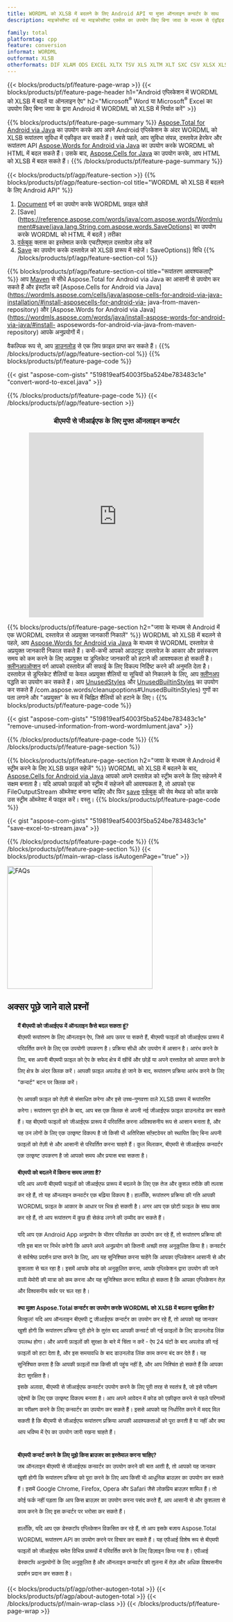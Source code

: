 ```yaml
---
title: WORDML को XLSB में बदलने के लिए Android API या मुफ्त ऑनलाइन कन्वर्टर के साथ
description: माइक्रोसॉफ्ट वर्ड या माइक्रोसॉफ्ट एक्सेल का उपयोग किए बिना जावा के माध्यम से एंड्रॉइड में डीओसी को सीएसवी में कनवर्ट करें या ऑनलाइन। कोड को एकीकृत करने से पहले मुफ्त बीएमपी से जीआईएफ ऑनलाइन परिवर्तक का त्वरित परीक्षण करें।

family: total
platformtag: cpp
feature: conversion
informat: WORDML
outformat: XLSB
otherformats: DIF XLAM ODS EXCEL XLTX TSV XLS XLTM XLT SXC CSV XLSX XLSM FODS
---
```

{{< blocks/products/pf/feature-page-wrap >}}
{{< blocks/products/pf/feature-page-header h1="Android एप्लिकेशन में WORDML को XLSB में बदलें या ऑनलाइन ऐप" h2="Microsoft<sup>&reg;</sup> Word या Microsoft<sup>&reg;</sup> Excel का उपयोग किए बिना जावा के द्वारा Android में WORDML को XLSB में निर्यात करें" >}}

{{% blocks/products/pf/feature-page-summary %}}
[Aspose.Total for Android via Java](https://products.aspose.com/total/android-java/) का उपयोग करके आप अपने Android एप्लिकेशन के अंदर WORDML को XLSB रूपांतरण सुविधा में एकीकृत कर सकते हैं। सबसे पहले, आप सुविधा संपन्न, दस्तावेज़ हेरफेर और रूपांतरण API [Aspose.Words for Android via Java](https://products.aspose.com/words/android-java/) का उपयोग करके WORDML को HTML में बदल सकते हैं। उसके बाद, [Aspose.Cells for Java](https://products.aspose.com/cells/android-java/) का उपयोग करके, आप HTML को XLSB में बदल सकते हैं। 
{{% /blocks/products/pf/feature-page-summary  %}}

{{< blocks/products/pf/agp/feature-section >}}
{{% blocks/products/pf/agp/feature-section-col title="WORDML को XLSB में बदलने के लिए Android API" %}}
1. [Document](https://reference.aspose.com/words/java/com.aspose.words/Wordmlument) वर्ग का उपयोग करके WORDML फ़ाइल खोलें
2. [Save](https://reference.aspose.com/words/java/com.aspose.words/Wordmlument#save(java.lang.String,com.aspose.words.SaveOptions) का उपयोग करके WORDML को HTML में बदलें ) तरीका
3. [वर्कबुक](https://reference.aspose.com/cells/java/com.aspose.cells/Workbook) क्लास का इस्तेमाल करके एचटीएमएल दस्तावेज़ लोड करें
4. [Save](https://reference.aspose.com/cells/java/com.aspose.cells/workbook#save(java.lang.String,%20com.aspose.cells)) का उपयोग करके दस्तावेज़ को XLSB प्रारूप में सहेजें। SaveOptions)) विधि
{{% /blocks/products/pf/agp/feature-section-col %}}

{{% blocks/products/pf/agp/feature-section-col title="रूपांतरण आवश्यकताएँ" %}}
आप [Maven](https://releases.aspose.com/total/java/) से सीधे Aspose.Total for Android via Java का आसानी से उपयोग कर सकते हैं और इंस्टॉल करें [Aspose.Cells for Android via Java](https://wordmls.aspose.com/cells/java/aspose-cells-for-android-via-java-installation/#install-asposecells-for-android-via- java-from-maven-repository) और [Aspose.Words for Android via Java](https://wordmls.aspose.com/words/java/install-aspose-words-for-android-via-java/#install- asposewords-for-android-via-java-from-maven-repository) आपके अनुप्रयोगों में।

वैकल्पिक रूप से, आप [डाउनलोड](https://releases.aspose.com/total/androidjava) से एक ज़िप फ़ाइल प्राप्त कर सकते हैं।
{{% /blocks/products/pf/agp/feature-section-col %}}
{{% blocks/products/pf/feature-page-code %}}

{{< gist "aspose-com-gists" "519819eaf54003f5ba524be783483c1e" "convert-word-to-excel.java" >}}



{{% /blocks/products/pf/feature-page-code %}}
{{< /blocks/products/pf/agp/feature-section >}}

<div class="container-fluid agp-content bg-white aboutfile box-1 vh100 section nopbtm">
<div class=container>
<div class=row>
<div class="demobox tc col-md-12 padding-0" align="center">

<h3>बीएमपी से जीआईएफ के लिए मुफ्त ऑनलाइन कन्वर्टर</h3>

<iframe title="xlsb से wordml रूपांतरण ऑनलाइन टूल" style="border: none; height: 426px;" scrolling="no" src="https://total-conversion-app-65z5r2lp.qa.k8s.dynabic.com/?to=xlsb&from=wordml" id="child-iframe" width="80%"></iframe>

</div></div>
</div></div>

{{% blocks/products/pf/feature-page-section  h2="जावा के माध्यम से Android में एक WORDML दस्तावेज़ से अप्रयुक्त जानकारी निकालें" %}}
WORDML को XLSB में बदलने से पहले, आप [Aspose.Words for Android via Java](https://products.aspose.com/words/android-java/) के माध्यम से WORDML दस्तावेज़ से अप्रयुक्त जानकारी निकाल सकते हैं। कभी-कभी आपको आउटपुट दस्तावेज़ के आकार और प्रसंस्करण समय को कम करने के लिए अप्रयुक्त या डुप्लिकेट जानकारी को हटाने की आवश्यकता हो सकती है। [क्लीनअपऑप्शन](https://reference.aspose.com/words/java/com.aspose.words/CleanupOptions) वर्ग आपको दस्तावेज़ की सफाई के लिए विकल्प निर्दिष्ट करने की अनुमति देता है। दस्तावेज़ से डुप्लिकेट शैलियों या केवल अप्रयुक्त शैलियों या सूचियों को निकालने के लिए, आप [क्लीनअप](https://reference.aspose.com/words/java/com.aspose.words/Wordmlument#cleanup()) पद्धति का उपयोग कर सकते हैं। आप [UnusedStyles](https://reference.aspose.com/words/java/com.aspose.words/cleanupoptions#UnusedStyles) और [UnusedBuiltinStyles](https://reference.aspose.com/words/java) का उपयोग कर सकते हैं /com.aspose.words/cleanupoptions#UnusedBuiltinStyles) गुणों का पता लगाने और "अप्रयुक्त" के रूप में चिह्नित शैलियों को हटाने के लिए।
{{% blocks/products/pf/feature-page-code %}}

{{< gist "aspose-com-gists" "519819eaf54003f5ba524be783483c1e" "remove-unused-information-from-word-wordmlument.java" >}}

{{% /blocks/products/pf/feature-page-code  %}}
{{% /blocks/products/pf/feature-page-section %}}

{{% blocks/products/pf/feature-page-section  h2="जावा के माध्यम से Android में स्ट्रीम करने के लिए XLSB फ़ाइल सहेजें" %}}
WORDML को XLSB में बदलने के बाद, [Aspose.Cells for Android via Java](https://products.aspose.com/cells/android-java/) आपको अपने दस्तावेज़ को स्ट्रीम करने के लिए सहेजने में सक्षम बनाता है। यदि आपको फ़ाइलों को स्ट्रीम में सहेजने की आवश्यकता है, तो आपको एक FileOutputStream ऑब्जेक्ट बनाना चाहिए और फिर [save](https://reference.aspose.com/cells/java/com.aspose.cells/workbook#save(java.io.OutputStream,%20com.aspose.cells.SaveOptions)) [वर्कबुक](https://reference.aspose.com/cells/java/com.aspose.cells/Workbook) की सेव मेथड को कॉल करके उस स्ट्रीम ऑब्जेक्ट में फाइल करें। वस्तु।
{{% blocks/products/pf/feature-page-code %}}

{{< gist "aspose-com-gists" "519819eaf54003f5ba524be783483c1e" "save-excel-to-stream.java" >}}

{{% /blocks/products/pf/feature-page-code  %}}
{{% /blocks/products/pf/feature-page-section %}}
{{< blocks/products/pf/main-wrap-class isAutogenPage="true" >}}
<style>.howtolist li{margin-right: 0!important;line-height: 26px;position: relative;margin-bottom: 10px;font-size: 13px;list-style-type: none;}</style>
<div class="col-md-12 tl bg-gray-dark howtolist section">
  <a class="anchor" name="faqpage"></a>
  <div class="container tl dflex" itemscope="" itemtype="https://schema.org/FAQPage">
      <div class="col-md-4 howtosectiongfx">
          <img class="social-panel-hide-on-mobile" src="https://www.groupdocs.cloud/templates/brand/images/groupdocs/conversion/groupdocs_conversion-brand.png" alt="FAQs" width="335" height="283">
      </div>
      <div class="howtosection col-md-8">
          <div>
              <h2>अक्सर पूछे जाने वाले प्रश्नों</h2>
              <ul>
                  <li itemscope="" itemprop="mainEntity" itemtype="https://schema.org/Question">
                      <div>
                          <span itemprop="name"><b>मैं बीएमपी को जीआईएफ में ऑनलाइन कैसे बदल सकता हूं?</b></span>
                      </div>
                      <div itemscope="" itemprop="acceptedAnswer" itemtype="https://schema.org/Answer">
                          <span itemprop="text">बीएमपी रूपांतरण के लिए ऑनलाइन ऐप, जिसे आप ऊपर पा सकते हैं, बीएमपी फाइलों को जीआईएफ प्रारूप में परिवर्तित करने के लिए एक उपयोगी उपकरण है। प्रक्रिया सीधी और उपयोग में आसान है। आरंभ करने के लिए, बस अपनी बीएमपी फ़ाइल को ऐप के सफेद क्षेत्र में खींचें और छोड़ें या अपने दस्तावेज़ को आयात करने के लिए क्षेत्र के अंदर क्लिक करें। आपकी फ़ाइल अपलोड हो जाने के बाद, रूपांतरण प्रक्रिया आरंभ करने के लिए "कन्वर्ट" बटन पर क्लिक करें।<br />

ऐप आपकी फ़ाइल को तेज़ी से संसाधित करेगा और इसे उच्च-गुणवत्ता वाले XLSB प्रारूप में रूपांतरित करेगा। रूपांतरण पूरा होने के बाद, आप बस एक क्लिक से अपनी नई जीआईएफ फ़ाइल डाउनलोड कर सकते हैं। यह बीएमपी फाइलों को जीआईएफ प्रारूप में परिवर्तित करना अविश्वसनीय रूप से आसान बनाता है, और यह उन लोगों के लिए एक उत्कृष्ट विकल्प है जो किसी भी अतिरिक्त सॉफ़्टवेयर को स्थापित किए बिना अपनी फ़ाइलों को तेज़ी से और आसानी से परिवर्तित करना चाहते हैं। कुल मिलाकर, बीएमपी से जीआईएफ कनवर्टर एक उत्कृष्ट उपकरण है जो आपको समय और प्रयास बचा सकता है।</span>
                      </div>
                  </li>
                  <li itemscope="" itemprop="mainEntity" itemtype="https://schema.org/Question">
                      <div>
                          <span itemprop="name"><b>बीएमपी को बदलने में कितना समय लगता है?</b></span>
                      </div>
                      <div itemscope="" itemprop="acceptedAnswer" itemtype="https://schema.org/Answer">
                          <span itemprop="text">यदि आप अपनी बीएमपी फाइलों को जीआईएफ प्रारूप में बदलने के लिए एक तेज और कुशल तरीके की तलाश कर रहे हैं, तो यह ऑनलाइन कनवर्टर एक बढ़िया विकल्प है। हालाँकि, रूपांतरण प्रक्रिया की गति आपकी WORDML फ़ाइल के आकार के आधार पर भिन्न हो सकती है। अगर आप एक छोटी फ़ाइल के साथ काम कर रहे हैं, तो आप रूपांतरण में कुछ ही सेकंड लगने की उम्मीद कर सकते हैं।<br />

यदि आप एक Android App अनुप्रयोग के भीतर परिवर्तक का उपयोग कर रहे हैं, तो रूपांतरण प्रक्रिया की गति इस बात पर निर्भर करेगी कि आपने अपने अनुप्रयोग को कितनी अच्छी तरह अनुकूलित किया है। कनवर्टर से सर्वश्रेष्ठ प्रदर्शन प्राप्त करने के लिए, आप यह सुनिश्चित करना चाहेंगे कि आपका एप्लिकेशन आसानी से और कुशलता से चल रहा है। इसमें आपके कोड को अनुकूलित करना, आपके एप्लिकेशन द्वारा उपयोग की जाने वाली मेमोरी की मात्रा को कम करना और यह सुनिश्चित करना शामिल हो सकता है कि आपका एप्लिकेशन तेज़ और विश्वसनीय सर्वर पर चल रहा है।</span>
                      </div>
                  </li>
                  <li itemscope="" itemprop="mainEntity" itemtype="https://schema.org/Question">
                      <div>
                          <span itemprop="name"><b>क्या मुक्त Aspose.Total कन्वर्टर का उपयोग करके WORDML को XLSB में बदलना सुरक्षित है?</b></span>
                      </div>
                      <div itemscope="" itemprop="acceptedAnswer" itemtype="https://schema.org/Answer">
                          <span itemprop="text">बिल्कुल! यदि आप ऑनलाइन बीएमपी टू जीआईएफ कन्वर्टर का उपयोग कर रहे हैं, तो आपको यह जानकर खुशी होगी कि रूपांतरण प्रक्रिया पूरी होने के तुरंत बाद आपकी कनवर्ट की गई फ़ाइलों के लिए डाउनलोड लिंक उपलब्ध होगा। और अपनी फ़ाइलों की सुरक्षा के बारे में चिंता न करें - ऐप 24 घंटों के बाद अपलोड की गई फ़ाइलों को हटा देता है, और इस समयावधि के बाद डाउनलोड लिंक काम करना बंद कर देते हैं। यह सुनिश्चित करता है कि आपकी फ़ाइलों तक किसी की पहुंच नहीं है, और आप निश्चिंत हो सकते हैं कि आपका डेटा सुरक्षित है।<br />
इसके अलावा, बीएमपी से जीआईएफ कनवर्टर उपयोग करने के लिए पूरी तरह से स्वतंत्र है, जो इसे परीक्षण उद्देश्यों के लिए एक उत्कृष्ट विकल्प बनाता है। आप अपने आवेदन में कोड को एकीकृत करने से पहले परिणामों का परीक्षण करने के लिए कनवर्टर का उपयोग कर सकते हैं। इससे आपको यह निर्धारित करने में मदद मिल सकती है कि बीएमपी से जीआईएफ रूपांतरण प्रक्रिया आपकी आवश्यकताओं को पूरा करती है या नहीं और क्या आप भविष्य में ऐप का उपयोग जारी रखना चाहते हैं।</span>
                      </div>
                  </li>                 
                  <li itemscope="" itemprop="mainEntity" itemtype="https://schema.org/Question">
                      <div>
                          <span itemprop="name"><b>बीएमपी कन्वर्ट करने के लिए मुझे किस ब्राउजर का इस्तेमाल करना चाहिए?</b></span>
                      </div>
                      <div itemscope="" itemprop="acceptedAnswer" itemtype="https://schema.org/Answer">
                          <span itemprop="text">जब ऑनलाइन बीएमपी से जीआईएफ कनवर्टर का उपयोग करने की बात आती है, तो आपको यह जानकर खुशी होगी कि रूपांतरण प्रक्रिया को पूरा करने के लिए आप किसी भी आधुनिक ब्राउज़र का उपयोग कर सकते हैं। इसमें Google Chrome, Firefox, Opera और Safari जैसे लोकप्रिय ब्राउज़र शामिल हैं। तो कोई फर्क नहीं पड़ता कि आप किस ब्राउज़र का उपयोग करना पसंद करते हैं, आप आसानी से और कुशलता से काम करने के लिए इस कन्वर्टर पर भरोसा कर सकते हैं।<br />

हालाँकि, यदि आप एक डेस्कटॉप एप्लिकेशन विकसित कर रहे हैं, तो आप इसके बजाय Aspose.Total WORDML रूपांतरण API का उपयोग करने पर विचार कर सकते हैं। यह एपीआई विशेष रूप से बीएमपी फाइलों को जीआईएफ समेत विभिन्न प्रारूपों में परिवर्तित करने के लिए डिज़ाइन किया गया है। एपीआई डेस्कटॉप अनुप्रयोगों के लिए अनुकूलित है और ऑनलाइन कनवर्टर की तुलना में तेज़ और अधिक विश्वसनीय प्रदर्शन प्रदान कर सकता है।</span>
                      </div>
                  </li>
              </ul>
          </div>
      </div>
  </div>
{{< blocks/products/pf/agp/other-autogen-total >}}
{{< blocks/products/pf/agp/about-autogen-total >}}
{{< /blocks/products/pf/main-wrap-class >}}
{{< /blocks/products/pf/feature-page-wrap >}}
